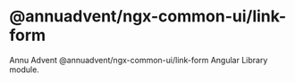 
# @annuadvent/ngx-common-ui/link-form

Annu Advent @annuadvent/ngx-common-ui/link-form Angular Library module.
